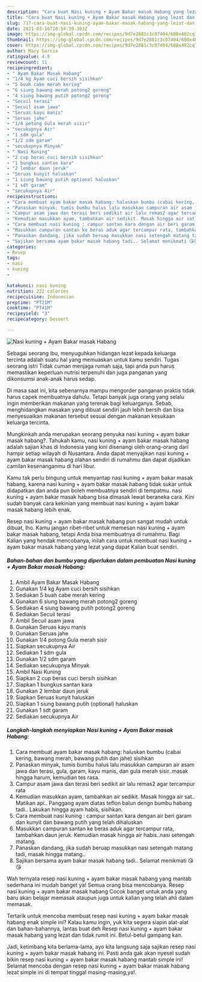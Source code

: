 ```yaml
---
description: "Cara buat Nasi kuning + Ayam Bakar masak Habang yang lezat dan Mudah Dibuat"
title: "Cara buat Nasi kuning + Ayam Bakar masak Habang yang lezat dan Mudah Dibuat"
slug: 717-cara-buat-nasi-kuning-ayam-bakar-masak-habang-yang-lezat-dan-mudah-dibuat
date: 2021-03-16T20:54:39.393Z
image: https://img-global.cpcdn.com/recipes/9d7e2881c3c07404/680x482cq70/nasi-kuning-ayam-bakar-masak-habang-foto-resep-utama.jpg
thumbnail: https://img-global.cpcdn.com/recipes/9d7e2881c3c07404/680x482cq70/nasi-kuning-ayam-bakar-masak-habang-foto-resep-utama.jpg
cover: https://img-global.cpcdn.com/recipes/9d7e2881c3c07404/680x482cq70/nasi-kuning-ayam-bakar-masak-habang-foto-resep-utama.jpg
author: Mary Garcia
ratingvalue: 4.8
reviewcount: 11
recipeingredient:
- " Ayam Bakar Masak Habang"
- "1/4 kg Ayam cuci bersih sisihkan"
- "5 buah cabe merah kering"
- "6 siung bawang merah potong2 goreng"
- "4 siung bawang putih potong2 goreng"
- "Secuil terasi"
- "Secuil asam jawa"
- "Seruas kayu manis"
- "Seruas jahe"
- "1/4 potong Gula merah sisir"
- "secukupnya Air"
- "1 sdm gula"
- "1/2 sdm garam"
- "secukupnya Minyak"
- " Nasi Kuning"
- "2 cup beras cuci bersih sisihkan"
- "1 bungkus santan kara"
- "2 lembar daun jeruk"
- "Seruas kunyit haluskan"
- "1 siung bawang putih optional haluskan"
- "1 sdt garam"
- "secukupnya Air"
recipeinstructions:
- "Cara membuat ayam bakar masak habang: haluskan bumbu (cabai kering, bawang merah, bawang putih dan jahe) sisihkan"
- "Panaskan minyak, tumis bumbu halus lalu masukkan campuran air asam jawa dan terasi, gula, garam, kayu manis, dan gula merah sisir..masak hingga harum, kemudian tes rasa."
- "Campur asam jawa dan terasi beri sedikit air lalu remas2 agar tercampur rata"
- "Kemudian masukkan ayam, tambahkan air sedikit. Masak hingga air sat.. Matikan api.. Panggang ayam diatas teflon balun dengn bumbu habang tadi.. Lakukan hingga ayam habis, sisihkan."
- "Cara membuat nasi kuning : campur santan kara dengan air beri garam dan kunyit dan bawang putih yang telah dihaluskan"
- "Masukkan campuran santan ke beras aduk agar tercampur rata, tambahkan daun jeruk. Kemudian masak hingga air habis..nasi setengah matang."
- "Panaskan dandang, jika sudah beruap masukkan nasi setengah matang tadi, masak hingga matang.."
- "Sajikan bersama ayam bakar masak habang tadi.. Selamat menikmati 😘😘"
categories:
- Resep
tags:
- nasi
- kuning
- 

katakunci: nasi kuning  
nutrition: 222 calories
recipecuisine: Indonesian
preptime: "PT21M"
cooktime: "PT41M"
recipeyield: "3"
recipecategory: Dessert

---
```



![Nasi kuning + Ayam Bakar masak Habang](https://img-global.cpcdn.com/recipes/9d7e2881c3c07404/680x482cq70/nasi-kuning-ayam-bakar-masak-habang-foto-resep-utama.jpg)

Sebagai seorang ibu, menyuguhkan hidangan lezat kepada keluarga tercinta adalah suatu hal yang memuaskan untuk kamu sendiri. Tugas seorang istri Tidak cuman menjaga rumah saja, tapi anda pun harus memastikan keperluan nutrisi terpenuhi dan juga panganan yang dikonsumsi anak-anak harus sedap.

Di masa  saat ini, kita sebenarnya mampu mengorder panganan praktis tidak harus capek membuatnya dahulu. Tetapi banyak juga orang yang selalu ingin memberikan makanan yang terenak bagi keluarganya. Sebab, menghidangkan masakan yang dibuat sendiri jauh lebih bersih dan bisa menyesuaikan makanan tersebut sesuai dengan makanan kesukaan keluarga tercinta. 



Mungkinkah anda merupakan seorang penyuka nasi kuning + ayam bakar masak habang?. Tahukah kamu, nasi kuning + ayam bakar masak habang adalah sajian khas di Indonesia yang kini disenangi oleh orang-orang dari hampir setiap wilayah di Nusantara. Anda dapat menyajikan nasi kuning + ayam bakar masak habang olahan sendiri di rumahmu dan dapat dijadikan camilan kesenanganmu di hari libur.

Kamu tak perlu bingung untuk menyantap nasi kuning + ayam bakar masak habang, karena nasi kuning + ayam bakar masak habang tidak sukar untuk didapatkan dan anda pun boleh membuatnya sendiri di tempatmu. nasi kuning + ayam bakar masak habang bisa dimasak lewat beraneka cara. Kini sudah banyak cara kekinian yang membuat nasi kuning + ayam bakar masak habang lebih enak.

Resep nasi kuning + ayam bakar masak habang pun sangat mudah untuk dibuat, lho. Kamu jangan ribet-ribet untuk memesan nasi kuning + ayam bakar masak habang, tetapi Anda bisa membuatnya di rumahmu. Bagi Kalian yang hendak mencobanya, inilah cara untuk membuat nasi kuning + ayam bakar masak habang yang lezat yang dapat Kalian buat sendiri.

<!--inarticleads1-->

##### Bahan-bahan dan bumbu yang diperlukan dalam pembuatan Nasi kuning + Ayam Bakar masak Habang:

1. Ambil  Ayam Bakar Masak Habang
1. Gunakan 1/4 kg Ayam cuci bersih sisihkan
1. Sediakan 5 buah cabe merah kering
1. Gunakan 6 siung bawang merah potong2 goreng
1. Sediakan 4 siung bawang putih potong2 goreng
1. Sediakan Secuil terasi
1. Ambil Secuil asam jawa
1. Gunakan Seruas kayu manis
1. Gunakan Seruas jahe
1. Gunakan 1/4 potong Gula merah sisir
1. Siapkan secukupnya Air
1. Sediakan 1 sdm gula
1. Gunakan 1/2 sdm garam
1. Sediakan secukupnya Minyak
1. Ambil  Nasi Kuning
1. Siapkan 2 cup beras cuci bersih sisihkan
1. Siapkan 1 bungkus santan kara
1. Gunakan 2 lembar daun jeruk
1. Siapkan Seruas kunyit haluskan
1. Siapkan 1 siung bawang putih (optional) haluskan
1. Gunakan 1 sdt garam
1. Sediakan secukupnya Air




<!--inarticleads2-->

##### Langkah-langkah menyiapkan Nasi kuning + Ayam Bakar masak Habang:

1. Cara membuat ayam bakar masak habang: haluskan bumbu (cabai kering, bawang merah, bawang putih dan jahe) sisihkan
1. Panaskan minyak, tumis bumbu halus lalu masukkan campuran air asam jawa dan terasi, gula, garam, kayu manis, dan gula merah sisir..masak hingga harum, kemudian tes rasa.
1. Campur asam jawa dan terasi beri sedikit air lalu remas2 agar tercampur rata
1. Kemudian masukkan ayam, tambahkan air sedikit. Masak hingga air sat.. Matikan api.. Panggang ayam diatas teflon balun dengn bumbu habang tadi.. Lakukan hingga ayam habis, sisihkan.
1. Cara membuat nasi kuning : campur santan kara dengan air beri garam dan kunyit dan bawang putih yang telah dihaluskan
1. Masukkan campuran santan ke beras aduk agar tercampur rata, tambahkan daun jeruk. Kemudian masak hingga air habis..nasi setengah matang.
1. Panaskan dandang, jika sudah beruap masukkan nasi setengah matang tadi, masak hingga matang..
1. Sajikan bersama ayam bakar masak habang tadi.. Selamat menikmati 😘😘




Wah ternyata resep nasi kuning + ayam bakar masak habang yang mantab sederhana ini mudah banget ya! Semua orang bisa mencobanya. Resep nasi kuning + ayam bakar masak habang Cocok banget untuk anda yang baru akan belajar memasak ataupun juga untuk kalian yang telah ahli dalam memasak.

Tertarik untuk mencoba membuat resep nasi kuning + ayam bakar masak habang enak simple ini? Kalau kamu ingin, yuk kita segera siapin alat-alat dan bahan-bahannya, lantas buat deh Resep nasi kuning + ayam bakar masak habang yang lezat dan tidak rumit ini. Betul-betul gampang kan. 

Jadi, ketimbang kita berlama-lama, ayo kita langsung saja sajikan resep nasi kuning + ayam bakar masak habang ini. Pasti anda gak akan nyesel sudah bikin resep nasi kuning + ayam bakar masak habang mantab simple ini! Selamat mencoba dengan resep nasi kuning + ayam bakar masak habang lezat simple ini di tempat tinggal masing-masing,ya!.

